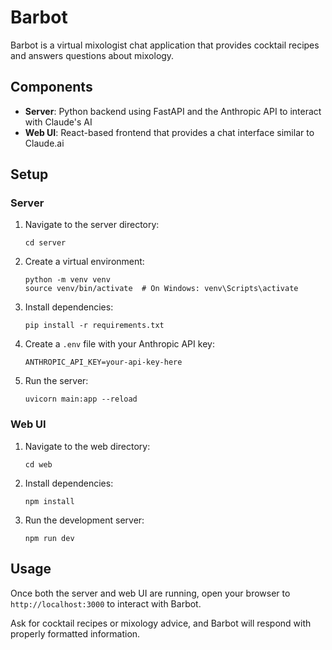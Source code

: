 # Barbot

Barbot is a virtual mixologist chat application that provides cocktail recipes and answers questions about mixology.

## Components

- **Server**: Python backend using FastAPI and the Anthropic API to interact with Claude's AI
- **Web UI**: React-based frontend that provides a chat interface similar to Claude.ai

## Setup

### Server

1. Navigate to the server directory:
   ```
   cd server
   ```

2. Create a virtual environment:
   ```
   python -m venv venv
   source venv/bin/activate  # On Windows: venv\Scripts\activate
   ```

3. Install dependencies:
   ```
   pip install -r requirements.txt
   ```

4. Create a `.env` file with your Anthropic API key:
   ```
   ANTHROPIC_API_KEY=your-api-key-here
   ```

5. Run the server:
   ```
   uvicorn main:app --reload
   ```

### Web UI

1. Navigate to the web directory:
   ```
   cd web
   ```

2. Install dependencies:
   ```
   npm install
   ```

3. Run the development server:
   ```
   npm run dev
   ```

## Usage

Once both the server and web UI are running, open your browser to `http://localhost:3000` to interact with Barbot.

Ask for cocktail recipes or mixology advice, and Barbot will respond with properly formatted information.